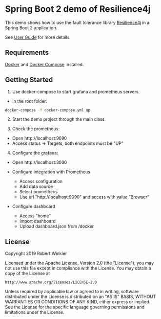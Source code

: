 # Spring Boot 2 demo of Resilience4j


This demo shows how to use the fault tolerance library [Resilience4j](https://github.com/resilience4j/resilience4j) in a Spring Boot 2 application.

See [User Guide](https://resilience4j.readme.io/docs/getting-started-3) for more details.

## Requirements
[Docker](https://docs.docker.com/install/) and [Docker Compose](https://docs.docker.com/compose/install/) installed.

## Getting Started

1. Use docker-compose to start grafana and prometheus servers.
- In the root folder:
```sh
docker-compose -f docker-compose.yml up
```
2. Start the demo project through the main class.

3. Check the prometheus:
- Open http://localhost:9090
- Access status -> Targets, both endpoints must be "UP"

4. Configure the grafana:
- Open http://localhost:3000
- Configure integration with Prometheus
    - Access configuration
    - Add data source
    - Select prometheus
    - Use url "http://localhost:9090" and access with value "Browser"

- Configure dashboard
    - Access "home"
    - Import dashboard
    - Upload dashboard.json from /docker

## License

Copyright 2019 Robert Winkler

Licensed under the Apache License, Version 2.0 (the "License"); you may not use this file except in compliance with the License. You may obtain a copy of the License at

    http://www.apache.org/licenses/LICENSE-2.0

Unless required by applicable law or agreed to in writing, software distributed under the License is distributed on an "AS IS" BASIS, WITHOUT WARRANTIES OR CONDITIONS OF ANY KIND, either express or implied. See the License for the specific language governing permissions and limitations under the License.
